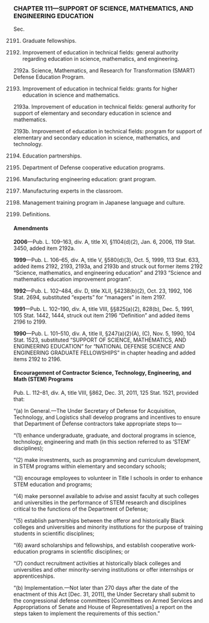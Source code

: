 ### **CHAPTER 111—SUPPORT OF SCIENCE, MATHEMATICS, AND ENGINEERING EDUCATION** ###

Sec.

2191. Graduate fellowships.

2192. Improvement of education in technical fields: general authority regarding education in science, mathematics, and engineering.

2192a. Science, Mathematics, and Research for Transformation (SMART) Defense Education Program.

2193. Improvement of education in technical fields: grants for higher education in science and mathematics.

2193a. Improvement of education in technical fields: general authority for support of elementary and secondary education in science and mathematics.

2193b. Improvement of education in technical fields: program for support of elementary and secondary education in science, mathematics, and technology.

2194. Education partnerships.

2195. Department of Defense cooperative education programs.

2196. Manufacturing engineering education: grant program.

2197. Manufacturing experts in the classroom.

2198. Management training program in Japanese language and culture.

2199. Definitions.

#### Amendments ####

**2006**—Pub. L. 109–163, div. A, title XI, §1104(d)(2), Jan. 6, 2006, 119 Stat. 3450, added item 2192a.

**1999**—Pub. L. 106–65, div. A, title V, §580(d)(3), Oct. 5, 1999, 113 Stat. 633, added items 2192, 2193, 2193a, and 2193b and struck out former items 2192 “Science, mathematics, and engineering education” and 2193 “Science and mathematics education improvement program”.

**1992**—Pub. L. 102–484, div. D, title XLII, §4238(b)(2), Oct. 23, 1992, 106 Stat. 2694, substituted “experts” for “managers” in item 2197.

**1991**—Pub. L. 102–190, div. A, title VIII, §§825(a)(2), 828(b), Dec. 5, 1991, 105 Stat. 1442, 1444, struck out item 2196 “Definition” and added items 2196 to 2199.

**1990**—Pub. L. 101–510, div. A, title II, §247(a)(2)(A), (C), Nov. 5, 1990, 104 Stat. 1523, substituted “SUPPORT OF SCIENCE, MATHEMATICS, AND ENGINEERING EDUCATION” for “NATIONAL DEFENSE SCIENCE AND ENGINEERING GRADUATE FELLOWSHIPS” in chapter heading and added items 2192 to 2196.

#### Encouragement of Contractor Science, Technology, Engineering, and Math (STEM) Programs ####

Pub. L. 112–81, div. A, title VIII, §862, Dec. 31, 2011, 125 Stat. 1521, provided that:

“(a) In General.—The Under Secretary of Defense for Acquisition, Technology, and Logistics shall develop programs and incentives to ensure that Department of Defense contractors take appropriate steps to—

“(1) enhance undergraduate, graduate, and doctoral programs in science, technology, engineering and math (in this section referred to as ‘STEM’ disciplines);

“(2) make investments, such as programming and curriculum development, in STEM programs within elementary and secondary schools;

“(3) encourage employees to volunteer in Title I schools in order to enhance STEM education and programs;

“(4) make personnel available to advise and assist faculty at such colleges and universities in the performance of STEM research and disciplines critical to the functions of the Department of Defense;

“(5) establish partnerships between the offeror and historically Black colleges and universities and minority institutions for the purpose of training students in scientific disciplines;

“(6) award scholarships and fellowships, and establish cooperative work-education programs in scientific disciplines; or

“(7) conduct recruitment activities at historically black colleges and universities and other minority-serving institutions or offer internships or apprenticeships.

“(b) Implementation.—Not later than 270 days after the date of the enactment of this Act [Dec. 31, 2011], the Under Secretary shall submit to the congressional defense committees [Committees on Armed Services and Appropriations of Senate and House of Representatives] a report on the steps taken to implement the requirements of this section.”